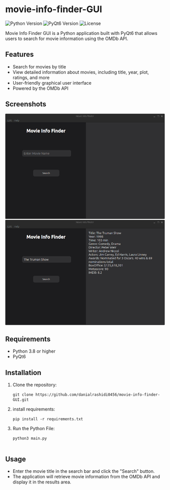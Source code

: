 # movie-info-finder-GUI
![Python Version](https://img.shields.io/badge/Python-3.8%2B-blue)
![PyQt6 Version](https://img.shields.io/badge/PyQt6-6.0%2B-blue)
![License](https://img.shields.io/badge/License-MIT-green)

Movie Info Finder GUI is a Python application built with PyQt6 that allows users to search for movie information using the OMDb API.

## Features

- Search for movies by title
- View detailed information about movies, including title, year, plot, ratings, and more
- User-friendly graphical user interface
- Powered by the OMDb API

## Screenshots

![Screenshot 1](Screenshots/Screenshot_1.png)
![Screenshot 2](Screenshots/Screenshot_2.png)

## Requirements

- Python 3.8 or higher
- PyQt6

## Installation

1. Clone the repository:

   ```shell
   git clone https://github.com/danialrashidi0456/movie-info-finder-GUI.git
2. install requirements:
   ```shell
   pip install -r requirements.txt
3. Run the Python File:
   ```shell
   python3 main.py


## Usage

- Enter the movie title in the search bar and click the "Search" button.
- The application will retrieve movie information from the OMDb API and display it in the results area.

